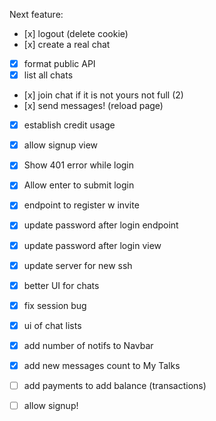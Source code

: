 Next feature:

- [x] logout (delete cookie)
- [x] create a real chat
- [x] format public API
- [x] list all chats
- [x] join chat if it is not yours not full (2)
- [x] send messages! (reload page)
- [x] establish credit usage
- [x] allow signup view

- [x] Show 401 error while login
- [x] Allow enter to submit login
- [x] endpoint to register w invite
- [x] update password after login endpoint
- [x] update password after login view

- [x] update server for new ssh
- [x] better UI for chats

- [x] fix session bug
- [x] ui of chat lists
- [x] add number of notifs to Navbar
- [x] add new messages count to My Talks
- [ ] add payments to add balance (transactions)
- [ ] allow signup!
